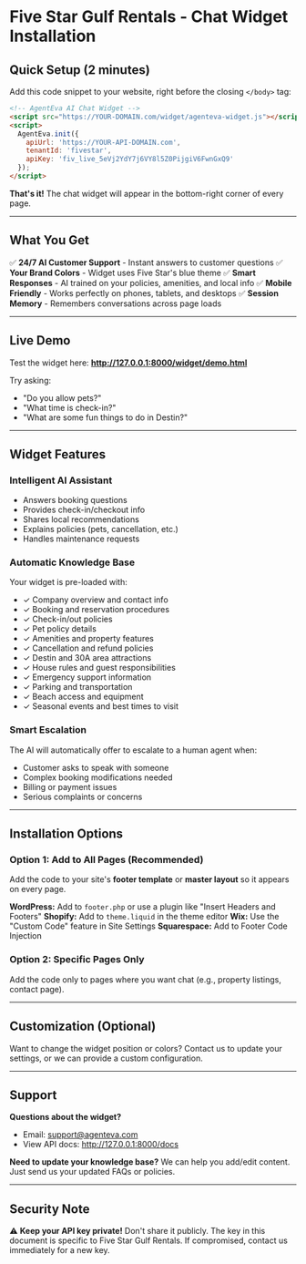 # Five Star Gulf Rentals - Chat Widget Installation

## Quick Setup (2 minutes)

Add this code snippet to your website, right before the closing `</body>` tag:

```html
<!-- AgentEva AI Chat Widget -->
<script src="https://YOUR-DOMAIN.com/widget/agenteva-widget.js"></script>
<script>
  AgentEva.init({
    apiUrl: 'https://YOUR-API-DOMAIN.com',
    tenantId: 'fivestar',
    apiKey: 'fiv_live_5eVj2YdY7j6VY8l5Z0PijgiV6FwnGxQ9'
  });
</script>
```

**That's it!** The chat widget will appear in the bottom-right corner of every page.

---

## What You Get

✅ **24/7 AI Customer Support** - Instant answers to customer questions
✅ **Your Brand Colors** - Widget uses Five Star's blue theme
✅ **Smart Responses** - AI trained on your policies, amenities, and local info
✅ **Mobile Friendly** - Works perfectly on phones, tablets, and desktops
✅ **Session Memory** - Remembers conversations across page loads

---

## Live Demo

Test the widget here: **http://127.0.0.1:8000/widget/demo.html**

Try asking:
- "Do you allow pets?"
- "What time is check-in?"
- "What are some fun things to do in Destin?"

---

## Widget Features

### Intelligent AI Assistant
- Answers booking questions
- Provides check-in/checkout info
- Shares local recommendations
- Explains policies (pets, cancellation, etc.)
- Handles maintenance requests

### Automatic Knowledge Base
Your widget is pre-loaded with:
- ✓ Company overview and contact info
- ✓ Booking and reservation procedures
- ✓ Check-in/out policies
- ✓ Pet policy details
- ✓ Amenities and property features
- ✓ Cancellation and refund policies
- ✓ Destin and 30A area attractions
- ✓ House rules and guest responsibilities
- ✓ Emergency support information
- ✓ Parking and transportation
- ✓ Beach access and equipment
- ✓ Seasonal events and best times to visit

### Smart Escalation
The AI will automatically offer to escalate to a human agent when:
- Customer asks to speak with someone
- Complex booking modifications needed
- Billing or payment issues
- Serious complaints or concerns

---

## Installation Options

### Option 1: Add to All Pages (Recommended)
Add the code to your site's **footer template** or **master layout** so it appears on every page.

**WordPress:** Add to `footer.php` or use a plugin like "Insert Headers and Footers"
**Shopify:** Add to `theme.liquid` in the theme editor
**Wix:** Use the "Custom Code" feature in Site Settings
**Squarespace:** Add to Footer Code Injection

### Option 2: Specific Pages Only
Add the code only to pages where you want chat (e.g., property listings, contact page).

---

## Customization (Optional)

Want to change the widget position or colors? Contact us to update your settings, or we can provide a custom configuration.

---

## Support

**Questions about the widget?**
- Email: support@agenteva.com
- View API docs: http://127.0.0.1:8000/docs

**Need to update your knowledge base?**
We can help you add/edit content. Just send us your updated FAQs or policies.

---

## Security Note

⚠️ **Keep your API key private!** Don't share it publicly.
The key in this document is specific to Five Star Gulf Rentals. If compromised, contact us immediately for a new key.
